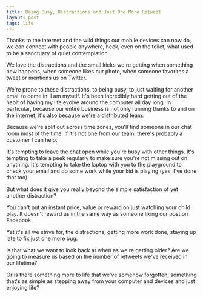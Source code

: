 ```yaml
---
title: Being Busy, Distractions and Just One More Retweet
layout: post
tags: life
---
```

Thanks to the internet and the wild things our mobile devices can now do, we can
connect with people anywhere, heck, even on the toilet, what used to be a
sanctuary of quiet contemplation.

We love the distractions and the small kicks we're getting when something new
happens, when someone likes our photo, when someone favorites a tweet or
mentions us on Twitter.

We're prone to these distractions, to being busy, to just waiting for another
email to come in. I am myself. It's been incredibly hard getting out of the
habit of having my life evolve around the computer all day long. In particular,
because our entire business is not only running thanks to and on the internet,
it's also because we're a distributed team.

Because we're split out across time zones, you'll find someone in our chat room
most of the time. If it's not one from our team, there's probably a customer I
can help.

It's tempting to leave the chat open while you're busy with other things. It's
tempting to take a peek regularly to make sure you're not missing out on
anything. It's tempting to take the laptop with you to the playground to check
your email and do some work while your kid is playing (yes, I've done that too).

But what does it give you really beyond the simple satisfaction of yet another
distraction?

You can't put an instant price, value or reward on just watching your child
play. It doesn't reward us in the same way as someone liking our post on
Facebook.

Yet it's all we strive for, the distractions, getting more work done, staying up
late to fix just one more bug.

Is that what we want to look back at when as we're getting older? Are we going
to measure us based on the number of retweets we've received in our lifetime?

Or is there something more to life that we've somehow forgotten, something
that's as simple as stepping away from your computer and devices and just
enjoying life?
